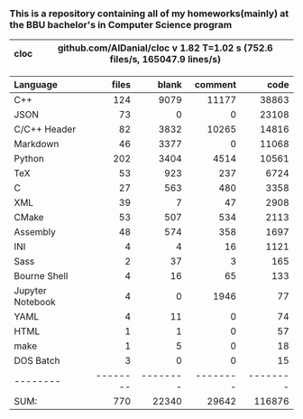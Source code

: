 ### This is a repository containing all of my homeworks(mainly) at the BBU bachelor's in Computer Science program


cloc|github.com/AlDanial/cloc v 1.82  T=1.02 s (752.6 files/s, 165047.9 lines/s)
--- | ---

Language|files|blank|comment|code
:-------|-------:|-------:|-------:|-------:
C++|124|9079|11177|38863
JSON|73|0|0|23108
C/C++ Header|82|3832|10265|14816
Markdown|46|3377|0|11068
Python|202|3404|4514|10561
TeX|53|923|237|6724
C|27|563|480|3358
XML|39|7|47|2908
CMake|53|507|534|2113
Assembly|48|574|358|1697
INI|4|4|16|1121
Sass|2|37|3|165
Bourne Shell|4|16|65|133
Jupyter Notebook|4|0|1946|77
YAML|4|11|0|74
HTML|1|1|0|57
make|1|5|0|18
DOS Batch|3|0|0|15
--------|--------|--------|--------|--------
SUM:|770|22340|29642|116876


